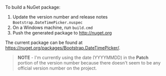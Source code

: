 To build a NuGet package:

1. Update the version number and release notes `Bootstrap.DateTimePicker.nuspec` 
2. On a Windows machine, run `build.cmd`
3. Push the generated package to http://nuget.org

The current package can be found at https://nuget.org/packages/Bootstrap.DateTimePicker/.

> **NOTE** - I'm currently using the date (YYYYMMDD) in the **Patch** portion of the version number because there doesn't seem to be any official version number on the project.